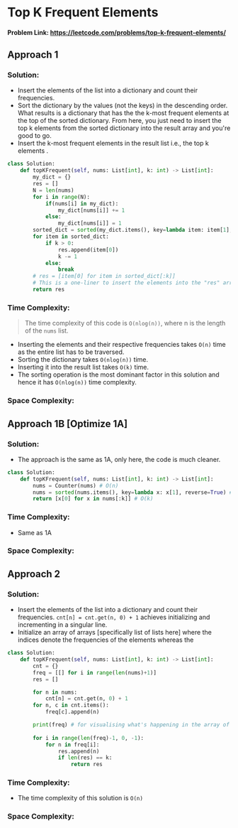 # Top K Frequent Elements

#### Problem Link: https://leetcode.com/problems/top-k-frequent-elements/


## Approach 1 

### Solution:

* Insert the elements of the list into a dictionary and count their frequencies. 
* Sort the dictionary by the values (not the keys) in the descending order. What results is a dictionary that has the the k-most frequent elements at the top of the sorted dictionary. From here, you just need to insert the top k elements from the sorted dictionary into the result array and you're good to go.
* Insert the k-most frequent elements in the result list i.e., the top k elements .

```py
class Solution:
    def topKFrequent(self, nums: List[int], k: int) -> List[int]:
        my_dict = {}
        res = []
        N = len(nums)
        for i in range(N):
            if(nums[i] in my_dict):
                my_dict[nums[i]] += 1
            else:
                my_dict[nums[i]] = 1
        sorted_dict = sorted(my_dict.items(), key=lambda item: item[1], reverse=True)
        for item in sorted_dict:   
            if k > 0:
                res.append(item[0])
                k -= 1
            else:
                break
        # res = [item[0] for item in sorted_dict[:k]]
        # This is a one-liner to insert the elements into the "res" array
        return res
```

### Time Complexity:
> The time complexity of this code is `O(nlog(n))`, where n is the length of the `nums` list.

* Inserting the elements and their respective frequencies takes `O(n)` time as the entire list has to be traversed.
* Sorting the dictionary takes `O(nlog(n))` time.
* Inserting it into the result list takes `O(k)` time.
* The sorting operation is the most dominant factor in this solution and hence it has `O(nlog(n))` time complexity.

### Space Complexity:


## Approach 1B [Optimize 1A]

### Solution:
* The approach is the same as 1A, only here, the code is much cleaner.

```py
class Solution:
    def topKFrequent(self, nums: List[int], k: int) -> List[int]:
        nums = Counter(nums) # O(n)
        nums = sorted(nums.items(), key=lambda x: x[1], reverse=True) # O(nlog(n))
        return [x[0] for x in nums[:k]] # O(k)
```
### Time Complexity:
* Same as 1A

### Space Complexity:


## Approach 2

### Solution: 
* Insert the elements of the list into a dictionary and count their frequencies. `cnt[n] = cnt.get(n, 0) + 1` achieves initializing and incrementing in a singular line.
* Initialize an array of arrays [specifically list of lists here] where the indices denote the frequencies of the elements whereas the 

```py
class Solution:
    def topKFrequent(self, nums: List[int], k: int) -> List[int]:
        cnt = {}
        freq = [[] for i in range(len(nums)+1)]
        res = []

        for n in nums:
            cnt[n] = cnt.get(n, 0) + 1
        for n, c in cnt.items():
            freq[c].append(n)

        print(freq) # for visualising what's happening in the array of arrays i.e., the frequency array.
        
        for i in range(len(freq)-1, 0, -1):
            for n in freq[i]:
                res.append(n)
                if len(res) == k:
                    return res
```

### Time Complexity:
* The time complexity of this solution is `O(n)`

### Space Complexity:
